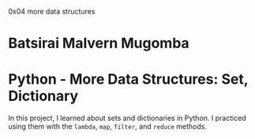 0x04 more data structures
# Batsirai Malvern Mugomba
# Python - More Data Structures: Set, Dictionary

In this project, I learned about sets and dictionaries in Python. I practiced using them
with the `lambda`, `map`, `filter`, and `reduce` methods.
